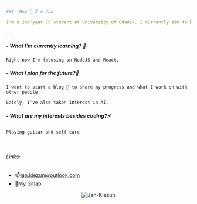 ```yaml
---
###  Hey 👋 I'm Jan

I'm a 2nd year CS student at University of Gdańsk. I currently aim to become a full stack developer.

---
```

##### - What I'm currently learning? 🌱

`Right now I'm focusing on NodeJS and React.`

##### - What I plan for the future?🤔
`I want to start a blog 💬 to share my progress and what I work on with other people.`

`Lately, I've also taken interest in AI.`

##### - What are my interests besides coding?⚡
`Playing guitar and self care`

<br/>

###### Links:
- 📫jan.kiezun@outlook.com
- 🔭[My Gitlab](https://www.gitlab.com/jan_kiezun)

<p align="center"> <img src="https://komarev.com/ghpvc/?username=Jan-Kiezun&label=Profile%20views&color=ce9927&style=flat" alt="Jan-Kiezun" /> </p>
<!--
**Jan-Kiezun/Jan-Kiezun** is a ✨ _special_ ✨ repository because its `README.md` (this file) appears on your GitHub profile.

Here are some ideas to get you started:

- 🔭 I’m currently working on ...
- 🌱 I’m currently learning ...
- 👯 I’m looking to collaborate on ...
- 🤔 I’m looking for help with ...
- 💬 Ask me about ...
- 📫 How to reach me: ...
- 😄 Pronouns: ...
- ⚡ Fun fact: ...
-->
